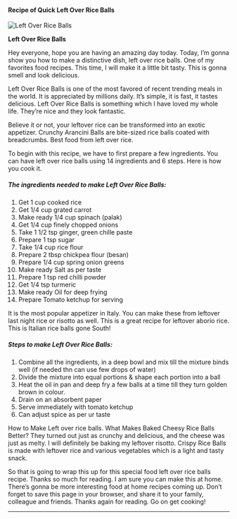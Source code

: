             

#### Recipe of Quick Left Over Rice Balls

![Left Over Rice Balls](https://img-global.cpcdn.com/recipes/a2c2bb89207ef485/751x532cq70/left-over-rice-balls-recipe-main-photo.jpg)

**Left Over Rice Balls**

Hey everyone, hope you are having an amazing day today. Today, I’m gonna show you how to make a distinctive dish, left over rice balls. One of my favorites food recipes. This time, I will make it a little bit tasty. This is gonna smell and look delicious.

Left Over Rice Balls is one of the most favored of recent trending meals in the world. It is appreciated by millions daily. It’s simple, it is fast, it tastes delicious. Left Over Rice Balls is something which I have loved my whole life. They’re nice and they look fantastic.

Believe it or not, your leftover rice can be transformed into an exotic appetizer. Crunchy Arancini Balls are bite-sized rice balls coated with breadcrumbs. Best food from left over rice.

To begin with this recipe, we have to first prepare a few ingredients. You can have left over rice balls using 14 ingredients and 6 steps. Here is how you cook it.

##### The ingredients needed to make Left Over Rice Balls:

1.  Get 1 cup cooked rice
2.  Get 1/4 cup grated carrot
3.  Make ready 1/4 cup spinach (palak)
4.  Get 1/4 cup finely chopped onions
5.  Take 1 1/2 tsp ginger, green chille paste
6.  Prepare 1 tsp sugar
7.  Take 1/4 cup rice flour
8.  Prepare 2 tbsp chickpea flour (besan)
9.  Prepare 1/4 cup spring onion greens
10.  Make ready Salt as per taste
11.  Prepare 1 tsp red chilli powder
12.  Get 1/4 tsp turmeric
13.  Make ready Oil for deep frying
14.  Prepare Tomato ketchup for serving

It is the most popular appetizer in Italy. You can make these from leftover last night rice or risotto as well. This is a great recipe for leftover aborio rice. This is Italian rice balls gone South!

##### Steps to make Left Over Rice Balls:

1.  Combine all the ingredients, in a deep bowl and mix till the mixture binds well (if needed thn can use few drops of water)
2.  Divide the mixture into equal portions & shape each portion into a ball
3.  Heat the oil in pan and deep fry a few balls at a time till they turn golden brown in colour.
4.  Drain on an absorbent paper
5.  Serve immediately with tomato ketchup
6.  Can adjust spice as per ur taste

How to Make Left over rice balls. What Makes Baked Cheesy Rice Balls Better? They turned out just as crunchy and delicious, and the cheese was just as melty. I will definitely be baking my leftover risotto. Crispy Rice Balls is made with leftover rice and various vegetables which is a light and tasty snack.

So that is going to wrap this up for this special food left over rice balls recipe. Thanks so much for reading. I am sure you can make this at home. There’s gonna be more interesting food at home recipes coming up. Don’t forget to save this page in your browser, and share it to your family, colleague and friends. Thanks again for reading. Go on get cooking!

* * *